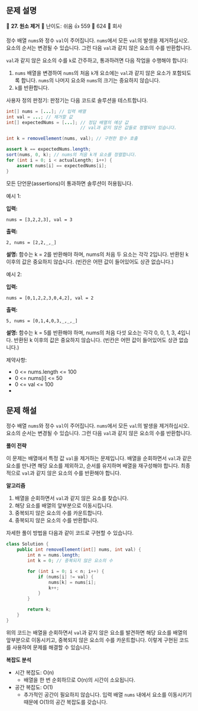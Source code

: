 ## 문제 설명
📌 **27. 원소 제거**
🌟 난이도: 쉬움
👍 559
💬 624
🏢 회사

정수 배열 `nums`와 정수 `val`이 주어집니다. `nums`에서 모든 `val`의 발생을 제거하십시오. 요소의 순서는 변경될 수 있습니다. 그런 다음 `val`과 같지 않은 요소의 수를 반환합니다.

`val`과 같지 않은 요소의 수를 `k`로 간주하고, 통과하려면 다음 작업을 수행해야 합니다:

1. `nums` 배열을 변경하여 `nums`의 처음 `k`개 요소에는 `val`과 같지 않은 요소가 포함되도록 합니다. `nums`의 나머지 요소와 `nums`의 크기는 중요하지 않습니다.
2. `k`를 반환합니다.

사용자 정의 판정기:
판정기는 다음 코드로 솔루션을 테스트합니다.

```java
int[] nums = [...]; // 입력 배열
int val = ...; // 제거할 값
int[] expectedNums = [...]; // 정답 배열의 예상 값
                            // val과 같지 않은 값들로 정렬되어 있습니다.

int k = removeElement(nums, val); // 구현한 함수 호출

assert k == expectedNums.length;
sort(nums, 0, k); // nums의 처음 k개 요소를 정렬합니다.
for (int i = 0; i < actualLength; i++) {
    assert nums[i] == expectedNums[i];
}
```

모든 단언문(assertions)이 통과하면 솔루션이 허용됩니다.

예시 1:

**입력:**
```plaintext
nums = [3,2,2,3], val = 3
```

**출력:**
```plaintext
2, nums = [2,2,_,_]
```

**설명:**
함수는 k = 2를 반환해야 하며, nums의 처음 두 요소는 각각 2입니다. 반환된 k 이후의 값은 중요하지 않습니다. (빈칸은 어떤 값이 들어있어도 상관 없습니다.)

예시 2:

**입력:**
```plaintext
nums = [0,1,2,2,3,0,4,2], val = 2
```

**출력:**
```plaintext
5, nums = [0,1,4,0,3,_,_,_]
```

**설명:**
함수는 k = 5를 반환해야 하며, nums의 처음 다섯 요소는 각각 0, 0, 1, 3, 4입니다. 반환된 k 이후의 값은 중요하지 않습니다. (빈칸은 어떤 값이 들어있어도 상관 없습니다.)

제약사항:

- 0 <= nums.length <= 100
- 0 <= nums[i] <= 50
- 0 <= val <= 100
- 
## 문제 해설

정수 배열 `nums`와 정수 `val`이 주어집니다. `nums`에서 모든 `val`의 발생을 제거하십시오. 요소의 순서는 변경될 수 있습니다. 그런 다음 `val`과 같지 않은 요소의 수를 반환합니다.

**풀이 전략**

이 문제는 배열에서 특정 값 `val`을 제거하는 문제입니다. 배열을 순회하면서 `val`과 같은 요소를 만나면 해당 요소를 제외하고, 순서를 유지하며 배열을 재구성해야 합니다. 최종적으로 `val`과 같지 않은 요소의 수를 반환해야 합니다.

**알고리즘**

1. 배열을 순회하면서 `val`과 같지 않은 요소를 찾습니다.
2. 해당 요소를 배열의 앞부분으로 이동시킵니다.
3. 중복되지 않은 요소의 수를 카운트합니다.
4. 중복되지 않은 요소의 수를 반환합니다.

자세한 풀이 방법을 다음과 같이 코드로 구현할 수 있습니다.

```java
class Solution {
    public int removeElement(int[] nums, int val) {
        int n = nums.length;
        int k = 0; // 중복되지 않은 요소의 수

        for (int i = 0; i < n; i++) {
            if (nums[i] != val) {
                nums[k] = nums[i];
                k++;
            }
        }

        return k;
    }
}
```

위의 코드는 배열을 순회하면서 `val`과 같지 않은 요소를 발견하면 해당 요소를 배열의 앞부분으로 이동시키고, 중복되지 않은 요소의 수를 카운트합니다. 이렇게 구현된 코드를 사용하여 문제를 해결할 수 있습니다.

**복잡도 분석**

- 시간 복잡도: O(n)
  - 배열을 한 번 순회하므로 O(n)의 시간이 소요됩니다.
- 공간 복잡도: O(1)
  - 추가적인 공간이 필요하지 않습니다. 입력 배열 `nums` 내에서 요소를 이동시키기 때문에 O(1)의 공간 복잡도를 갖습니다.
